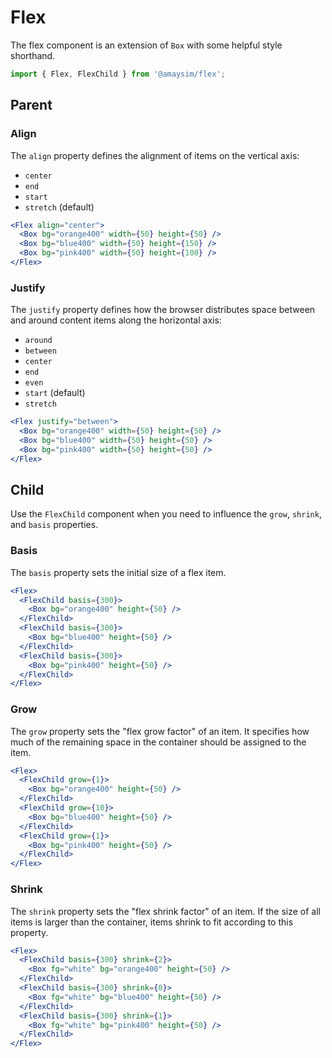 # Flex

The flex component is an extension of `Box` with some helpful style shorthand.

```jsx
import { Flex, FlexChild } from '@amaysim/flex';
```

## Parent

### Align

The `align` property defines the alignment of items on the vertical axis:

- `center`
- `end`
- `start`
- `stretch` (default)

```jsx live
<Flex align="center">
  <Box bg="orange400" width={50} height={50} />
  <Box bg="blue400" width={50} height={150} />
  <Box bg="pink400" width={50} height={100} />
</Flex>
```

### Justify

The `justify` property defines how the browser distributes space between and
around content items along the horizontal axis:

- `around`
- `between`
- `center`
- `end`
- `even`
- `start` (default)
- `stretch`

```jsx live
<Flex justify="between">
  <Box bg="orange400" width={50} height={50} />
  <Box bg="blue400" width={50} height={50} />
  <Box bg="pink400" width={50} height={50} />
</Flex>
```

## Child

Use the `FlexChild` component when you need to influence the `grow`, `shrink`,
and `basis` properties.

### Basis

The `basis` property sets the initial size of a flex item.

```jsx live
<Flex>
  <FlexChild basis={300}>
    <Box bg="orange400" height={50} />
  </FlexChild>
  <FlexChild basis={300}>
    <Box bg="blue400" height={50} />
  </FlexChild>
  <FlexChild basis={300}>
    <Box bg="pink400" height={50} />
  </FlexChild>
</Flex>
```

### Grow

The `grow` property sets the "flex grow factor" of an item. It specifies how
much of the remaining space in the container should be assigned to the item.

```jsx live
<Flex>
  <FlexChild grow={1}>
    <Box bg="orange400" height={50} />
  </FlexChild>
  <FlexChild grow={10}>
    <Box bg="blue400" height={50} />
  </FlexChild>
  <FlexChild grow={1}>
    <Box bg="pink400" height={50} />
  </FlexChild>
</Flex>
```

### Shrink

The `shrink` property sets the "flex shrink factor" of an item. If the size of
all items is larger than the container, items shrink to fit according to this
property.

```jsx live
<Flex>
  <FlexChild basis={300} shrink={2}>
    <Box fg="white" bg="orange400" height={50} />
  </FlexChild>
  <FlexChild basis={300} shrink={0}>
    <Box fg="white" bg="blue400" height={50} />
  </FlexChild>
  <FlexChild basis={300} shrink={1}>
    <Box fg="white" bg="pink400" height={50} />
  </FlexChild>
</Flex>
```
